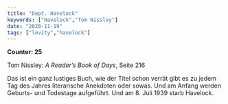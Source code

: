 ```yaml
---
title: "Dept. Havelock"
keywords: ["Havelock","Tom Nissley"]
date: "2020-11-19"
tags: ["levity","havelock"]
---
```


**Counter: 25**

Tom Nissley: *A Reader’s Book of Days*, Seite 216

Das ist ein ganz lustiges Buch, wie der Titel schon verrät gibt es zu jedem Tag des Jahres literarische Anekdoten oder sowas. Und am Anfang werden Geburts- und Todestage aufgeführt. Und am 8. Juli 1939 starb Havelock.